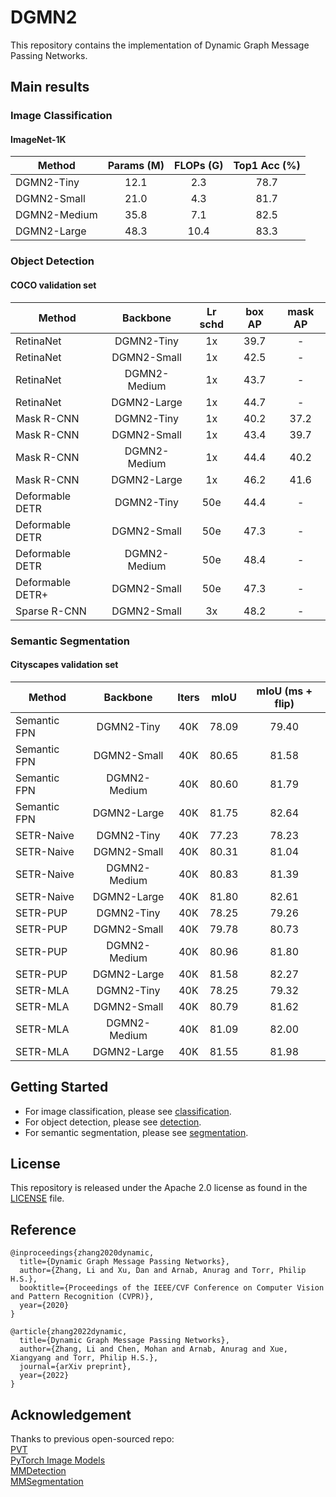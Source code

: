 # DGMN2

This repository contains the implementation of Dynamic Graph Message Passing Networks.


## Main results
### Image Classification

#### ImageNet-1K

| Method       | Params (M) | FLOPs (G) | Top1 Acc (%) |
|--------------|:----------:|:---------:|:------------:|
| DGMN2-Tiny   |    12.1    |    2.3    |     78.7     |
| DGMN2-Small  |    21.0    |    4.3    |     81.7     |
| DGMN2-Medium |    35.8    |    7.1    |     82.5     |
| DGMN2-Large  |    48.3    |   10.4    |     83.3     |


### Object Detection

#### COCO validation set

| Method           |   Backbone   | Lr schd | box AP | mask AP |
|------------------|:------------:|:-------:|:------:|:-------:|
| RetinaNet        | DGMN2-Tiny   |   1x    |  39.7  |    -    |
| RetinaNet        | DGMN2-Small  |   1x    |  42.5  |    -    |
| RetinaNet        | DGMN2-Medium |   1x    |  43.7  |    -    |
| RetinaNet        | DGMN2-Large  |   1x    |  44.7  |    -    |
| Mask R-CNN       | DGMN2-Tiny   |   1x    |  40.2  |  37.2   |
| Mask R-CNN       | DGMN2-Small  |   1x    |  43.4  |  39.7   |
| Mask R-CNN       | DGMN2-Medium |   1x    |  44.4  |  40.2   |
| Mask R-CNN       | DGMN2-Large  |   1x    |  46.2  |  41.6   |
| Deformable DETR  | DGMN2-Tiny   |   50e   |  44.4  |    -    |
| Deformable DETR  | DGMN2-Small  |   50e   |  47.3  |    -    |
| Deformable DETR  | DGMN2-Medium |   50e   |  48.4  |    -    |
| Deformable DETR+ | DGMN2-Small  |   50e   |  47.3  |    -    |
| Sparse R-CNN     | DGMN2-Small  |   3x    |  48.2  |    -    |


### Semantic Segmentation

#### Cityscapes validation set

| Method       |   Backbone   |  Iters  |  mIoU   | mIoU (ms + flip) |
|--------------|:------------:|:-------:|:-------:|:----------------:|
| Semantic FPN | DGMN2-Tiny   |   40K   |  78.09  |      79.40       |
| Semantic FPN | DGMN2-Small  |   40K   |  80.65  |      81.58       |
| Semantic FPN | DGMN2-Medium |   40K   |  80.60  |      81.79       |
| Semantic FPN | DGMN2-Large  |   40K   |  81.75  |      82.64       |
| SETR-Naive   | DGMN2-Tiny   |   40K   |  77.23  |      78.23       |
| SETR-Naive   | DGMN2-Small  |   40K   |  80.31  |      81.04       |
| SETR-Naive   | DGMN2-Medium |   40K   |  80.83  |      81.39       |
| SETR-Naive   | DGMN2-Large  |   40K   |  81.80  |      82.61       |
| SETR-PUP     | DGMN2-Tiny   |   40K   |  78.25  |      79.26       |
| SETR-PUP     | DGMN2-Small  |   40K   |  79.78  |      80.73       |
| SETR-PUP     | DGMN2-Medium |   40K   |  80.96  |      81.80       |
| SETR-PUP     | DGMN2-Large  |   40K   |  81.58  |      82.27       |
| SETR-MLA     | DGMN2-Tiny   |   40K   |  78.25  |      79.32       |
| SETR-MLA     | DGMN2-Small  |   40K   |  80.79  |      81.62       |
| SETR-MLA     | DGMN2-Medium |   40K   |  81.09  |      82.00       |
| SETR-MLA     | DGMN2-Large  |   40K   |  81.55  |      81.98       |


## Getting Started

 - For image classification, please see [classification](classification/).
 - For object detection, please see [detection](detection/).
 - For semantic segmentation, please see [segmentation](segmentation/).



## License
This repository is released under the Apache 2.0 license as found in the [LICENSE](LICENSE) file.


## Reference

```
@inproceedings{zhang2020dynamic,
  title={Dynamic Graph Message Passing Networks},
  author={Zhang, Li and Xu, Dan and Arnab, Anurag and Torr, Philip H.S.},
  booktitle={Proceedings of the IEEE/CVF Conference on Computer Vision and Pattern Recognition (CVPR)},
  year={2020}
}
```
```
@article{zhang2022dynamic,
  title={Dynamic Graph Message Passing Networks},
  author={Zhang, Li and Chen, Mohan and Arnab, Anurag and Xue, Xiangyang and Torr, Philip H.S.},
  journal={arXiv preprint},
  year={2022}
}
```


## Acknowledgement
Thanks to previous open-sourced repo:  
[PVT](https://github.com/whai362/PVT)  
[PyTorch Image Models](https://github.com/rwightman/pytorch-image-models)  
[MMDetection](https://github.com/open-mmlab/mmdetection)  
[MMSegmentation](https://github.com/open-mmlab/mmsegmentation)  
